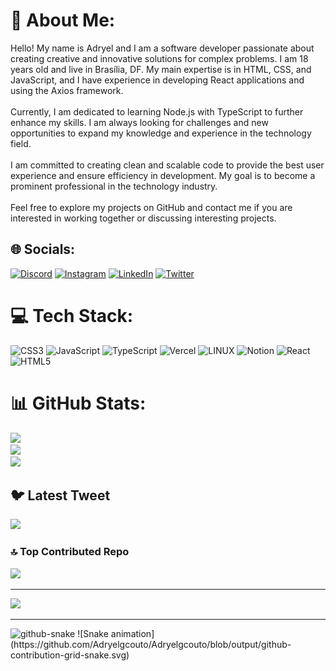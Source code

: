 # 💫 About Me:
Hello! My name is Adryel and I am a software developer passionate about creating creative and innovative solutions for complex problems. I am 18 years old and live in Brasília, DF. My main expertise is in HTML, CSS, and JavaScript, and I have experience in developing React applications and using the Axios framework.<br><br>Currently, I am dedicated to learning Node.js with TypeScript to further enhance my skills. I am always looking for challenges and new opportunities to expand my knowledge and experience in the technology field.<br><br>I am committed to creating clean and scalable code to provide the best user experience and ensure efficiency in development. My goal is to become a prominent professional in the technology industry.<br><br>Feel free to explore my projects on GitHub and contact me if you are interested in working together or discussing interesting projects.


## 🌐 Socials:
[![Discord](https://img.shields.io/badge/Discord-%237289DA.svg?logo=discord&logoColor=white)](https://discord.gg/AdryelCouto#9237) [![Instagram](https://img.shields.io/badge/Instagram-%23E4405F.svg?logo=Instagram&logoColor=white)](https://instagram.com/adryel.dev) [![LinkedIn](https://img.shields.io/badge/LinkedIn-%230077B5.svg?logo=linkedin&logoColor=white)](https://linkedin.com/in/https://www.linkedin.com/in/adryel-guimar%C3%A3es-couto-810414219/) [![Twitter](https://img.shields.io/badge/Twitter-%231DA1F2.svg?logo=Twitter&logoColor=white)](https://twitter.com/adryel.js) 

# 💻 Tech Stack:
![CSS3](https://img.shields.io/badge/css3-%231572B6.svg?style=for-the-badge&logo=css3&logoColor=white) ![JavaScript](https://img.shields.io/badge/javascript-%23323330.svg?style=for-the-badge&logo=javascript&logoColor=%23F7DF1E) ![TypeScript](https://img.shields.io/badge/typescript-%23007ACC.svg?style=for-the-badge&logo=typescript&logoColor=white) ![Vercel](https://img.shields.io/badge/vercel-%23000000.svg?style=for-the-badge&logo=vercel&logoColor=white) ![LINUX](https://img.shields.io/badge/Linux-FCC624?style=for-the-badge&logo=linux&logoColor=black) ![Notion](https://img.shields.io/badge/Notion-%23000000.svg?style=for-the-badge&logo=notion&logoColor=white) ![React](https://img.shields.io/badge/react-%2320232a.svg?style=for-the-badge&logo=react&logoColor=%2361DAFB) ![HTML5](https://img.shields.io/badge/html5-%23E34F26.svg?style=for-the-badge&logo=html5&logoColor=white)
# 📊 GitHub Stats:
![](https://github-readme-stats.vercel.app/api?username=adryelgcouto&theme=dark&hide_border=false&include_all_commits=true&count_private=true)<br/>
![](https://github-readme-streak-stats.herokuapp.com/?user=adryelgcouto&theme=dark&hide_border=false)<br/>
![](https://github-readme-stats.vercel.app/api/top-langs/?username=adryelgcouto&theme=dark&hide_border=false&include_all_commits=true&count_private=true&layout=compact)

## 🐦 Latest Tweet
[![](https://gtce.itsvg.in/api?username=adryel.js)](https://github.com/VishwaGauravIn/github-twitter-card-embed)

### 🔝 Top Contributed Repo
![](https://github-contributor-stats.vercel.app/api?username=adryelgcouto&limit=5&theme=dark&combine_all_yearly_contributions=true)

---
[![](https://visitcount.itsvg.in/api?id=adryelgcouto&icon=2&color=0)](https://visitcount.itsvg.in)

<!-- Proudly created with GPRM ( https://gprm.itsvg.in ) -->
---
<picture>
  <source media="(prefers-color-scheme: dark)" srcset="github-snake-dark.svg" />
  <source media="(prefers-color-scheme: light)" srcset="github-snake.svg" />
  <img alt="github-snake" src="github-snake.svg" />
</picture>
  ![Snake animation](https://github.com/Adryelgcouto/Adryelgcouto/blob/output/github-contribution-grid-snake.svg)

